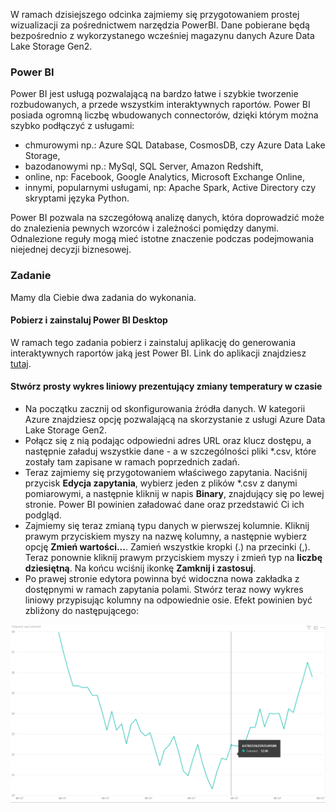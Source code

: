 
W ramach dzisiejszego odcinka zajmiemy się przygotowaniem prostej wizualizacji za pośrednictwem narzędzia PowerBI. Dane pobierane będą bezpośrednio z wykorzystanego wcześniej magazynu danych Azure Data Lake Storage Gen2.

### Power BI

Power BI jest usługą pozwalającą na bardzo łatwe i szybkie tworzenie rozbudowanych, a przede wszystkim interaktywnych raportów. Power BI posiada ogromną liczbę wbudowanych connectorów, dzięki którym można szybko podłączyć z usługami:

- chmurowymi np.: Azure SQL Database, CosmosDB, czy Azure Data Lake Storage,
- bazodanowymi np.: MySql, SQL Server, Amazon Redshift,
- online, np: Facebook, Google Analytics, Microsoft Exchange Online,
- innymi, popularnymi usługami, np: Apache Spark, Active Directory czy skryptami języka Python.

Power BI pozwala na szczegółową analizę danych, która doprowadzić może do znalezienia pewnych wzorców i zależności pomiędzy danymi. Odnalezione reguły mogą mieć istotne znaczenie podczas podejmowania niejednej decyzji biznesowej.

### Zadanie

Mamy dla Ciebie dwa zadania do wykonania.

#### Pobierz i zainstaluj Power BI Desktop

W ramach tego zadania pobierz i zainstaluj aplikację do generowania interaktywnych raportów jaką jest Power BI. Link do aplikacji znajdziesz [tutaj](https://powerbi.microsoft.com/pl-pl/desktop/).

#### Stwórz prosty wykres liniowy prezentujący zmiany temperatury w czasie

- Na początku zacznij od skonfigurowania źródła danych. W kategorii Azure znajdziesz opcję pozwalającą na skorzystanie z usługi Azure Data Lake Storage Gen2. 
- Połącz się z nią podając odpowiedni adres URL oraz klucz dostępu, a następnie załaduj wszystkie dane - a w szczególności pliki *.csv, które zostały tam zapisane w ramach poprzednich zadań. 
- Teraz zajmiemy się przygotowaniem właściwego zapytania. Naciśnij przycisk **Edycja zapytania**, wybierz jeden z plików *.csv z danymi pomiarowymi, a następnie kliknij w napis **Binary**, znajdujący się po lewej stronie. Power BI powinien załadować dane oraz przedstawić Ci ich podgląd. 
- Zajmiemy się teraz zmianą typu danych w pierwszej kolumnie. Kliknij prawym przyciskiem myszy na nazwę kolumny, a następnie wybierz opcję **Zmień wartości...**. Zamień wszystkie kropki (.) na przecinki (,). Teraz ponownie kliknij prawym przyciskiem myszy i zmień typ na **liczbę dziesiętną**. Na końcu wciśnij ikonkę **Zamknij i zastosuj**.
- Po prawej stronie edytora powinna być widoczna nowa zakładka z dostępnymi w ramach zapytania polami. Stwórz teraz nowy wykres liniowy przypisując kolumny na odpowiednie osie. Efekt powinien być zbliżony do następującego:

![Power Bi](../img/005.png)